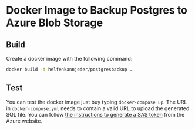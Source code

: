 # Docker Image to Backup Postgres to Azure Blob Storage

## Build

Create a docker image with the following command:
```bash
docker build -t helfenkannjeder/postgresbackup .
```

## Test

You can test the docker image just buy typing `docker-compose up`.
The URL in `docker-compose.yml` needs to contain a valid URL to upload the generated SQL file.
You can follow [the instructions to generate a SAS token](https://docs.microsoft.com/en-us/azure/storage/common/storage-sas-overview#sas-token) from the Azure website.
